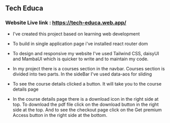 ## Tech Educa
### Website Live link : https://tech-educa.web.app/

- <p>I've created this project based on learning web development</p>
- <p>To build in single application page i've installed react router dom</p>
- <p>To design and responsive my website I've used Tailwind CSS, daisyUI and MambaUI which is quicker to write and to maintain my code.</p>
- <p>In my project there is a courses section in the navbar. Courses section is divided into two parts. In the sideBar I've used data-aos for sliding</p>
- <p>To see the course details clicked a button. It will take you to the course details page</p>
- <p>In the course details page there is a download icon in the right side at top. To download the pdf file click on the download button in the right side at the top. And to see the checkout page click on the Get premium Access button in the right side at the bottom.
</p>